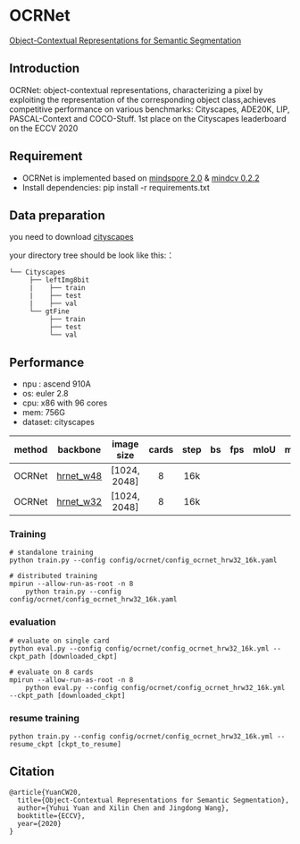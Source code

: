 # OCRNet

[Object-Contextual Representations for Semantic Segmentation](https://arxiv.org/pdf/1909.11065)

## Introduction

OCRNet: object-contextual representations, characterizing a pixel by exploiting the representation of the corresponding object class,achieves competitive performance on various benchmarks: Cityscapes, ADE20K, LIP, PASCAL-Context and COCO-Stuff. 1st place on the
Cityscapes leaderboard on the ECCV 2020

## Requirement

- OCRNet is implemented based on  [mindspore 2.0](https://www.mindspore.cn/install/en) & [mindcv 0.2.2](https://github.com/mindspore-lab/mindcv)
- Install dependencies: pip install -r requirements.txt

## Data preparation
you need to download [cityscapes](https://www.cityscapes-dataset.com/)

your directory tree should be look like this:：

```text
└── Cityscapes
     ├── leftImg8bit
     |    ├── train
     |    ├── test
     |    ├── val
     └── gtFine
          ├── train
          ├── test
          └── val
```

## Performance

- npu : ascend 910A
- os: euler 2.8
- cpu: x86 with 96 cores
- mem: 756G
- dataset: cityscapes

| method | backbone | image size | cards | step | bs | fps | mIoU | mIoU(ms) | recipe/weights | 
| :-: | :-:| :-: | :-:| :-: | :-:| :-: | :-:| :-: | :-:
| OCRNet | [hrnet_w48](https://github.com/mindspore-lab/mindcv) | [1024, 2048] | 8 | 16k |  |  | | |[yaml](config/ocrnet/config_ocrnet_hrw48_16k.yml)/uploading
| OCRNet | [hrnet_w32](https://github.com/mindspore-lab/mindcv) | [1024, 2048] | 8 | 16k |  |  | | |[yaml](config/ocrnet/config_ocrnet_hrw32_16k.yml)/uploading

### Training

```shell
# standalone training
python train.py --config config/ocrnet/config_ocrnet_hrw32_16k.yaml
```
```shell
# distributed training
mpirun --allow-run-as-root -n 8 
    python train.py --config config/ocrnet/config_ocrnet_hrw32_16k.yaml
```

### evaluation

```shell
# evaluate on single card
python eval.py --config config/ocrnet/config_ocrnet_hrw32_16k.yml --ckpt_path [downloaded_ckpt]

# evaluate on 8 cards
mpirun --allow-run-as-root -n 8 
    python eval.py --config config/ocrnet/config_ocrnet_hrw32_16k.yml --ckpt_path [downloaded_ckpt]
```

### resume training

```shell
python train.py --config config/ocrnet/config_ocrnet_hrw32_16k.yml --resume_ckpt [ckpt_to_resume]
```

## Citation
```sheel
@article{YuanCW20,
  title={Object-Contextual Representations for Semantic Segmentation},
  author={Yuhui Yuan and Xilin Chen and Jingdong Wang},
  booktitle={ECCV},
  year={2020}
}
```


